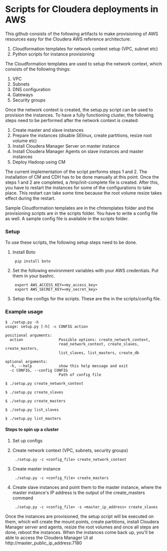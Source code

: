 Scripts for Cloudera deployments in AWS
==========

This github consists of the following artifacts to make provisioning of AWS resources easy for the Cloudera AWS reference architecture:

1. Cloudformation templates for network context setup (VPC, subnet etc)
2. Python scripts for instance provisioning

The Cloudformation templates are used to setup the network context, which consists of the following things:

1. VPC
2. Subnets
3. DNS configuration
4. Gateways
5. Security groups

Once the network context is created, the setup.py script can be used to provision the instances. To have a fully functioning cluster, the following steps need to be performed after the network context is created:

1. Create master and slave instances
2. Prepare the instances (disable SElinux, create partitions, resize root volume etc)
3. Install Cloudera Manager Server on master instance
4. Install Cloudera Manager Agents on slave instances and master instances
5. Deploy Hadoop using CM

The current implementation of the script performs steps 1 and 2. The installation of CM and CDH has to be done manually at this point. Once the steps 1 and 2 are completed, a /tmp/init-complete file is created. After this, you have to restart the instances for some of the configurations to take place. This restart can take some time because the root volume resize takes effect during the restart.

Sample Cloudformation templates are in the cfntemplates folder and the provisioning scripts are in the scripts folder. You have to write a config file as well. A sample config file is available in the scripts folder.

### Setup

To use these scripts, the following setup steps need to be done.

1. Install Boto

		pip install boto

2. Set the following environment variables with your AWS credentials. Put them in your bashrc.

		export AWS_ACCESS_KEY=<my_access_key>
		export AWS_SECRET_KEY=<my_secret_key>

3. Setup the configs for the scripts. These are the in the scripts/config file.

### Example usage

    $ ./setup.py -h
	usage: setup.py [-h] -c CONFIG action

	positional arguments:
	  action                Possible options: create_network_context,
	                        read_network_context, create_slaves, create_masters,
	                        list_slaves, list_masters, create_db

	optional arguments:
	  -h, --help            show this help message and exit
	  -c CONFIG, --config CONFIG
	                        Path of config file

    $ ./setup.py create_network_context

    $ ./setup.py create_slaves
	
	$ ./setup.py create_masters
	
	$ ./setup.py list_slaves
	
	$ ./setup.py list_masters
	
#### Steps to spin up a cluster
1. Set up configs

2. Create network context (VPC, subnets, security groups)

		./setup.py -c <config_file> create_network_context
		
3. Create master instance
		
		./setup.py -c <config_file> create_masters
		
4. Create slave instances and point them to the master instance, where the master instance's IP address is the output of the create_masters command

		./setup.py -c <config_file> -s <master_ip_address> create_slaves

Once the instances are provisioned, the setup script will be executed on them, which will create the mount points, create partitions, install Cloudera Manager server and agents, resize the root volumes and once all steps are done, reboot the instances. When the instances come back up, you'll be able to access the Cloudera Manager UI at http://master\_public\_ip\_address:7180